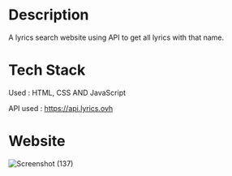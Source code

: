 # Description

A lyrics search website using API to get all lyrics with that name.

# Tech Stack

Used : HTML, CSS AND JavaScript

API used : https://api.lyrics.ovh

# Website

![Screenshot (137)](https://user-images.githubusercontent.com/98808802/220722089-904da549-7312-4d8f-8d30-8385dba35358.png)
